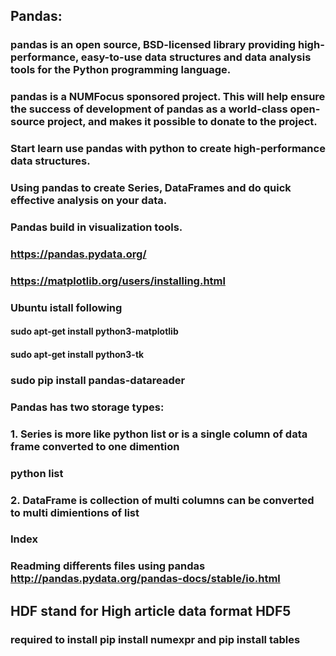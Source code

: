 ## Pandas:

### pandas is an open source, BSD-licensed library providing high-performance, easy-to-use data 	structures and data analysis tools for the Python programming language.

### pandas is a NUMFocus sponsored project. This will help ensure the success of development of pandas as a world-class open-source project, and makes it possible to donate to the project.

### Start learn use pandas with python to create high-performance data structures.

### Using pandas to create Series, DataFrames and do quick effective analysis on your data.

### Pandas build in visualization tools. 

### https://pandas.pydata.org/
### https://matplotlib.org/users/installing.html
### Ubuntu istall following
#### sudo apt-get install python3-matplotlib
#### sudo apt-get install python3-tk
### sudo pip install pandas-datareader

### Pandas has two storage types:
### 1. Series is more like python list or is a single column of data frame converted to one dimention
### python list

### 2. DataFrame is collection of multi columns can be converted to multi dimientions of list
### Index 

### Readming differents files using pandas http://pandas.pydata.org/pandas-docs/stable/io.html

## HDF stand for High article data format HDF5
### required to install pip install numexpr and pip install tables